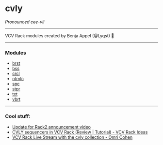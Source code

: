 # cvly
*Pronounced cee-vli*
***
VCV Rack modules created by Benja Appel (@Lyqst) :whale2: 
***
### Modules
* [brst](https://github.com/Lyqst/cvly-modules/blob/v2/docs/brst.md#brst)
* [bss](https://github.com/Lyqst/cvly-modules/blob/v2/docs/bss.md#bss)
* [crcl](https://github.com/Lyqst/cvly-modules/blob/v2/docs/crcl.md#crcl)
* [ntrvlc](https://github.com/Lyqst/cvly-modules/blob/v2/docs/ntrvlc.md#ntrvlc)
* [spc](https://github.com/Lyqst/cvly-modules/blob/v2/docs/spc.md#spc)
* [stpr](https://github.com/Lyqst/cvly-modules/blob/v2/docs/stpr.md#stpr)
* [txt](https://github.com/Lyqst/cvly-modules/blob/v2/docs/txt.md#txt)
* [vbrt](https://github.com/Lyqst/cvly-modules/blob/v2/docs/vbrt.md#vbrt)
***
### Cool stuff:
* [Update for Rack2 announcement video](https://www.youtube.com/watch?v=nafjyb0itTE)
* [CVLY sequencers in VCV Rack (Review | Tutorial) - VCV Rack Ideas](https://www.youtube.com/watch?v=5z5fJXOkQOM) 
* [VCV Rack Live Stream with the cvly collection - Omri Cohen](https://www.youtube.com/watch?v=qjsjwGMeWv0)
